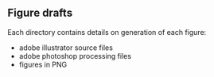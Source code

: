 ## Figure drafts

Each directory contains details on generation of each figure:

- adobe illustrator source files
- adobe photoshop processing files
- figures in PNG
